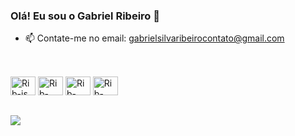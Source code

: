 ### Olá! Eu sou o Gabriel Ribeiro 👋
- 📫 Contate-me no email: gabrielsilvaribeirocontato@gmail.com
##

<div style="display: inline_block"><br>
  <img alignt="center" alt="Rib-js" height="30" width="40" src="https://cdn.jsdelivr.net/gh/devicons/devicon@latest/icons/javascript/javascript-original.svg"/>
  <img alignt="center" alt="Rib-react" height="30" width="40" src="https://cdn.jsdelivr.net/gh/devicons/devicon@latest/icons/react/react-original.svg" />
  <img alignt="center" alt="Rib-java" height="30" width="40" src="https://cdn.jsdelivr.net/gh/devicons/devicon@latest/icons/java/java-original.svg" />
  <img alignt="center" alt="Rib-java" height="30" width="40" src="https://cdn.jsdelivr.net/gh/devicons/devicon@latest/icons/nodejs/nodejs-original-wordmark.svg" />
</div>

##

<div>
  <a href="https://www.linkedin.com/in/gabriel-ribeiro-6353911b9/" target="_blank"><img src="https://img.shields.io/badge/LinkedIn-0077B5?style=for-the-badge&logo=linkedin&logoColor=white" target="_blank"></a>
</div>
